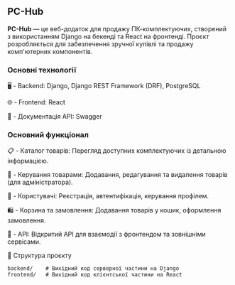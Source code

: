 ## PC-Hub

**PC-Hub** — це веб-додаток для продажу ПК-комплектуючих, створений з використанням Django на бекенді та React на фронтенді. Проєкт розробляється для забезпечення зручної купівлі та продажу комп'ютерних компонентів.

### Основні технології

🖥 - Backend: Django, Django REST Framework (DRF), PostgreSQL

🌐 - Frontend: React

📄 - Документація API: Swagger



### Основний функціонал

📋 - Каталог товарів: Перегляд доступних комплектуючих із детальною інформацією.

🛒 - Керування товарами: Додавання, редагування та видалення товарів (для адміністратора).

👤 - Користувачі: Реєстрація, автентифікація, керування профілем.

🛍 - Корзина та замовлення: Додавання товарів у кошик, оформлення замовлення.

🔗 - API: Відкритий API для взаємодії з фронтендом та зовнішніми сервісами.

📂 Структура проєкту

```
backend/    # Вихідний код серверної частини на Django
frontend/   # Вихідний код клієнтської частини на React
```


